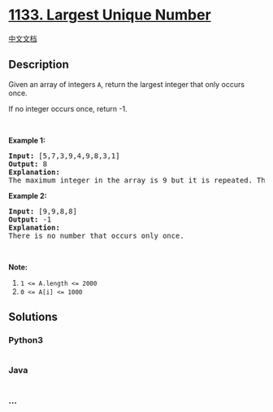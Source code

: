 # [1133. Largest Unique Number](https://leetcode.com/problems/largest-unique-number)

[中文文档](/solution/1100-1199/1133.Largest%20Unique%20Number/README.md)

## Description

<p>Given an array of integers <code>A</code>, return the largest integer that only occurs once.</p>

<p>If no integer occurs once, return -1.</p>

<p> </p>

<p><strong>Example 1:</strong></p>

<pre>
<strong>Input: </strong><span id="example-input-1-1">[5,7,3,9,4,9,8,3,1]</span>
<strong>Output: </strong><span id="example-output-1">8</span>
<strong>Explanation: </strong>
The maximum integer in the array is 9 but it is repeated. The number 8 occurs only once, so it's the answer.
</pre>

<p><strong>Example 2:</strong></p>

<pre>
<strong>Input: </strong><span id="example-input-1-1">[9,9,8,8]</span>
<strong>Output: </strong><span id="example-output-1">-1</span>
<strong>Explanation: </strong>
There is no number that occurs only once.
</pre>

<p> </p>

<p><strong>Note:</strong></p>

<ol>
	<li><code>1 <= A.length <= 2000</code></li>
	<li><code>0 <= A[i] <= 1000</code></li>
</ol>

## Solutions

<!-- tabs:start -->

### **Python3**

```python

```

### **Java**

```java

```

### **...**

```

```

<!-- tabs:end -->
